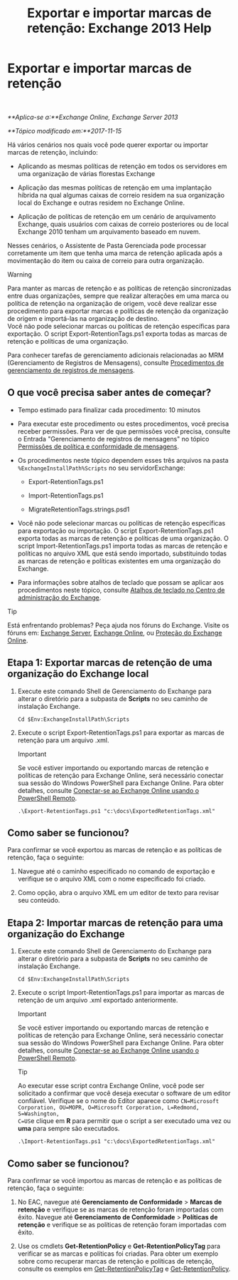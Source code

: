 ﻿---
title: 'Exportar e importar marcas de retenção: Exchange 2013 Help'
TOCTitle: Exportar e importar marcas de retenção
ms:assetid: 18405ea2-7ccc-475e-bd84-8b040e17bf44
ms:mtpsurl: https://technet.microsoft.com/pt-br/library/JJ907307(v=EXCHG.150)
ms:contentKeyID: 51407840
ms.date: 05/22/2018
mtps_version: v=EXCHG.150
ms.translationtype: MT
---

# Exportar e importar marcas de retenção

 

_**Aplica-se a:**Exchange Online, Exchange Server 2013_

_**Tópico modificado em:**2017-11-15_

Há vários cenários nos quais você pode querer exportar ou importar marcas de retenção, incluindo:

  - Aplicando as mesmas políticas de retenção em todos os servidores em uma organização de várias florestas Exchange

  - Aplicação das mesmas políticas de retenção em uma implantação híbrida na qual algumas caixas de correio residem na sua organização local do Exchange e outras residem no Exchange Online.

  - Aplicação de políticas de retenção em um cenário de arquivamento Exchange, quais usuários com caixas de correio posteriores ou de local Exchange 2010 tenham um arquivamento baseado em nuvem.

Nesses cenários, o Assistente de Pasta Gerenciada pode processar corretamente um item que tenha uma marca de retenção aplicada após a movimentação do item ou caixa de correio para outra organização.


> [!WARNING]
> Para manter as marcas de retenção e as políticas de retenção sincronizadas entre duas organizações, sempre que realizar alterações em uma marca ou política de retenção na organização de origem, você deve realizar esse procedimento para exportar marcas e políticas de retenção da organização de origem e importá-las na organização de destino.<BR>Você não pode selecionar marcas ou políticas de retenção específicas para exportação. O script Export-RetentionTags.ps1 exporta todas as marcas de retenção e políticas de uma organização.



Para conhecer tarefas de gerenciamento adicionais relacionadas ao MRM (Gerenciamento de Registros de Mensagens), consulte [Procedimentos de gerenciamento de registros de mensagens](messaging-records-management-procedures-exchange-2013-help.md).

## O que você precisa saber antes de começar?

  - Tempo estimado para finalizar cada procedimento: 10 minutos

  - Para executar este procedimento ou estes procedimentos, você precisa receber permissões. Para ver de que permissões você precisa, consulte o Entrada "Gerenciamento de registros de mensagens" no tópico [Permissões de política e conformidade de mensagens](messaging-policy-and-compliance-permissions-exchange-2013-help.md).

  - Os procedimentos neste tópico dependem esses três arquivos na pasta `%ExchangeInstallPath%Scripts` no seu servidorExchange:
    
      - Export-RetentionTags.ps1
    
      - Import-RetentionTags.ps1
    
      - MigrateRetentionTags.strings.psd1

  - Você não pode selecionar marcas ou políticas de retenção específicas para exportação ou importação. O script Export-RetentionTags.ps1 exporta todas as marcas de retenção e políticas de uma organização. O script Import-RetentionTags.ps1 importa todas as marcas de retenção e políticas no arquivo XML que está sendo importado, substituindo todas as marcas de retenção e políticas existentes em uma organização do Exchange.

  - Para informações sobre atalhos de teclado que possam se aplicar aos procedimentos neste tópico, consulte [Atalhos de teclado no Centro de administração do Exchange](keyboard-shortcuts-in-the-exchange-admin-center-exchange-online-protection-help.md).


> [!TIP]
> Está enfrentando problemas? Peça ajuda nos fóruns do Exchange. Visite os fóruns em: <A href="https://go.microsoft.com/fwlink/p/?linkid=60612">Exchange Server</A>, <A href="https://go.microsoft.com/fwlink/p/?linkid=267542">Exchange Online</A>, ou <A href="https://go.microsoft.com/fwlink/p/?linkid=285351">Proteção do Exchange Online</A>.



## Etapa 1: Exportar marcas de retenção de uma organização do Exchange local

1.  Execute este comando Shell de Gerenciamento do Exchange para alterar o diretório para a subpasta de **Scripts** no seu caminho de instalação Exchange.
    
        Cd $Env:ExchangeInstallPath\Scripts

2.  Execute o script Export-RetentionTags.ps1 para exportar as marcas de retenção para um arquivo .xml.
    

    > [!IMPORTANT]
    > Se você estiver importando ou exportando marcas de retenção e políticas de retenção para Exchange Online, será necessário conectar sua sessão do Windows PowerShell para Exchange Online. Para obter detalhes, consulte <A href="https://technet.microsoft.com/pt-br/library/jj984289(v=exchg.150)">Conectar-se ao Exchange Online usando o PowerShell Remoto</A>.

    
        .\Export-RetentionTags.ps1 "c:\docs\ExportedRetentionTags.xml"

## Como saber se funcionou?

Para confirmar se você exportou as marcas de retenção e as políticas de retenção, faça o seguinte:

1.  Navegue até o caminho especificado no comando de exportação e verifique se o arquivo XML com o nome especificado foi criado.

2.  Como opção, abra o arquivo XML em um editor de texto para revisar seu conteúdo.

## Etapa 2: Importar marcas de retenção para uma organização do Exchange

1.  Execute este comando Shell de Gerenciamento do Exchange para alterar o diretório para a subpasta de **Scripts** no seu caminho de instalação Exchange.
    
        Cd $Env:ExchangeInstallPath\Scripts

2.  Execute o script Import-RetentionTags.ps1 para importar as marcas de retenção de um arquivo .xml exportado anteriormente.
    

    > [!IMPORTANT]
    > Se você estiver importando ou exportando marcas de retenção e políticas de retenção para Exchange Online, será necessário conectar sua sessão do Windows PowerShell para Exchange Online. Para obter detalhes, consulte <A href="https://technet.microsoft.com/pt-br/library/jj984289(v=exchg.150)">Conectar-se ao Exchange Online usando o PowerShell Remoto</A>.

    

    > [!TIP]
    > Ao executar esse script contra Exchange Online, você pode ser solicitado a confirmar que você deseja executar o software de um editor confiável. Verifique se o nome do Editor aparece como <CODE>CN=Microsoft Corporation, OU=MOPR, O=Microsoft Corporation, L=Redmond, S=Washington, C=US</CODE>e clique em <STRONG>R</STRONG> para permitir que o script a ser executado uma vez ou <STRONG>uma</STRONG> para sempre são executados.

    
        .\Import-RetentionTags.ps1 "c:\docs\ExportedRetentionTags.xml"

## Como saber se funcionou?

Para confirmar se você importou as marcas de retenção e as políticas de retenção, faça o seguinte:

1.  No EAC, navegue até **Gerenciamento de Conformidade** \> **Marcas de retenção** e verifique se as marcas de retenção foram importadas com êxito. Navegue até **Gerenciamento de Conformidade** \> **Políticas de retenção** e verifique se as políticas de retenção foram importadas com êxito.

2.  Use os cmdlets **Get-RetentionPolicy** e **Get-RetentionPolicyTag** para verificar se as marcas e políticas foi criadas. Para obter um exemplo sobre como recuperar marcas de retenção e políticas de retenção, consulte os exemplos em [Get-RetentionPolicyTag](https://technet.microsoft.com/pt-br/library/dd298009\(v=exchg.150\)) e [Get-RetentionPolicy](https://technet.microsoft.com/pt-br/library/dd298086\(v=exchg.150\)).

